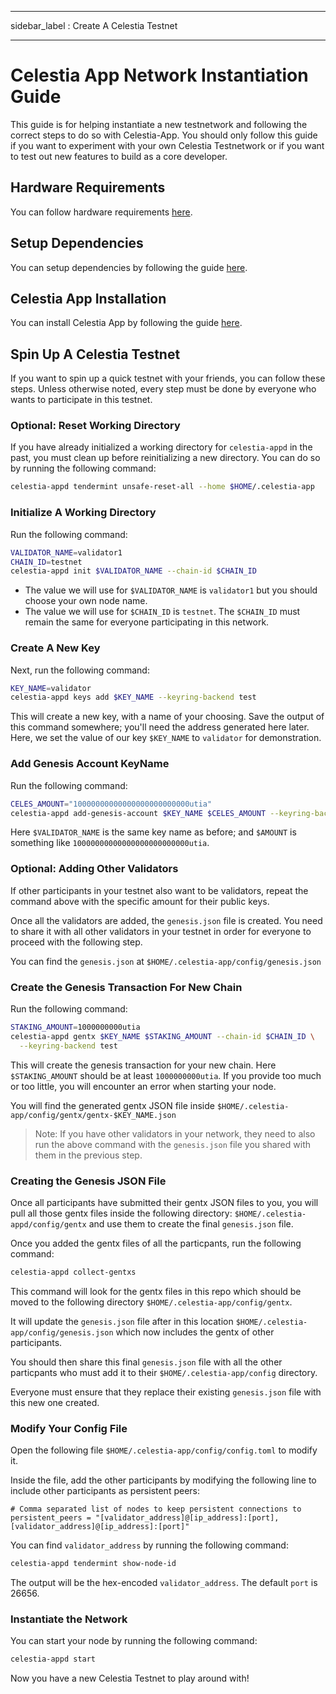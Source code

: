 - - -
sidebar_label : Create A Celestia Testnet
- - -

# Celestia App Network Instantiation Guide

This guide is for helping instantiate a new testnetwork and following the correct steps to do so with Celestia-App. You should only follow this guide if you want to experiment with your own Celestia Testnetwork or if you want to test out new features to build as a core developer.

## Hardware Requirements

You can follow hardware requirements [here](../nodes/validator-node.md#hardware-requirements).

## Setup Dependencies

You can setup dependencies by following the guide [here](./environment.md).

## Celestia App Installation

You can install Celestia App by following the guide [here](./celestia-app.md).

## Spin Up A Celestia Testnet

If you want to spin up a quick testnet with your friends, you can follow these steps. Unless otherwise noted, every step must be done by everyone who wants to participate in this testnet.

### Optional: Reset Working Directory

If you have already initialized a working directory for `celestia-appd` in the past, you must clean up before reinitializing a new directory. You can do so by running the following command:

```sh
celestia-appd tendermint unsafe-reset-all --home $HOME/.celestia-app
```

### Initialize A Working Directory

Run the following command:

```sh
VALIDATOR_NAME=validator1
CHAIN_ID=testnet
celestia-appd init $VALIDATOR_NAME --chain-id $CHAIN_ID
```

* The value we will use for `$VALIDATOR_NAME` is `validator1` but you should choose your own node name.
* The value we will use for `$CHAIN_ID` is `testnet`. The `$CHAIN_ID` must remain the same for everyone participating in this network.

### Create A New Key

Next, run the following command:

```sh
KEY_NAME=validator
celestia-appd keys add $KEY_NAME --keyring-backend test
```

This will create a new key, with a name of your choosing. Save the output of this command somewhere; you'll need the address generated here later. Here, we set the value of our key `$KEY_NAME` to `validator` for demonstration.

### Add Genesis Account KeyName

Run the following command:

```sh
CELES_AMOUNT="10000000000000000000000000utia"
celestia-appd add-genesis-account $KEY_NAME $CELES_AMOUNT --keyring-backend test
```

Here `$VALIDATOR_NAME` is the same key name as before; and `$AMOUNT` is something like `10000000000000000000000000utia`.

### Optional: Adding Other Validators

If other participants in your testnet also want to be validators, repeat the command above with the specific amount for their public keys.

Once all the validators are added, the `genesis.json` file is created. You need to share it with all other validators in your testnet in order for everyone to proceed with the following step.

You can find the `genesis.json` at `$HOME/.celestia-app/config/genesis.json`

### Create the Genesis Transaction For New Chain

Run the following command:

```sh
STAKING_AMOUNT=1000000000utia
celestia-appd gentx $KEY_NAME $STAKING_AMOUNT --chain-id $CHAIN_ID \
  --keyring-backend test
```

This will create the genesis transaction for your new chain. Here `$STAKING_AMOUNT` should be at least `1000000000utia`. If you provide too much or too little, you will encounter an error when starting your node.

You will find the generated gentx JSON file inside `$HOME/.celestia-app/config/gentx/gentx-$KEY_NAME.json`

> Note: If you have other validators in your network, they need to also run the above command with the `genesis.json` file you shared with them in the previous step.

### Creating the Genesis JSON File

Once all participants have submitted their gentx JSON files to you, you will pull all those gentx files inside the following directory: `$HOME/.celestia-appd/config/gentx` and use them to create the final `genesis.json` file.

Once you added the gentx files of all the particpants, run the following command:

```sh
celestia-appd collect-gentxs
```

This command will look for the gentx files in this repo which should be moved to the following directory `$HOME/.celestia-app/config/gentx`.

It will update the `genesis.json` file after in this location `$HOME/.celestia-app/config/genesis.json` which now includes the gentx of other participants.

You should then share this final `genesis.json` file with all the other particpants who must add it to their `$HOME/.celestia-app/config` directory.

Everyone must ensure that they replace their existing `genesis.json` file with this new one created.

### Modify Your Config File

Open the following file `$HOME/.celestia-app/config/config.toml` to modify it.

Inside the file, add the other participants by modifying the following line to include other participants as persistent peers:

```text
# Comma separated list of nodes to keep persistent connections to
persistent_peers = "[validator_address]@[ip_address]:[port],[validator_address]@[ip_address]:[port]"
```

You can find `validator_address` by running the following command:

```sh
celestia-appd tendermint show-node-id
```

The output will be the hex-encoded `validator_address`. The default `port` is 26656.

### Instantiate the Network

You can start your node by running the following command:

```sh
celestia-appd start
```

Now you have a new Celestia Testnet to play around with!
